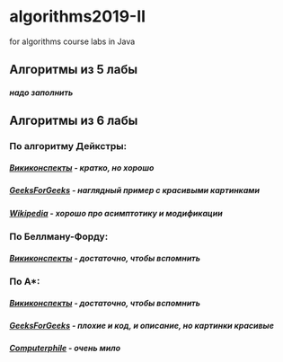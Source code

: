 # algorithms2019-II
for algorithms course labs in Java

## Алгоритмы из 5 лабы

##### надо заполнить

## Алгоритмы из 6 лабы

### По алгоритму Дейкстры: 
##### [Викиконспекты](https://neerc.ifmo.ru/wiki/index.php?title=%D0%90%D0%BB%D0%B3%D0%BE%D1%80%D0%B8%D1%82%D0%BC_%D0%94%D0%B5%D0%B9%D0%BA%D1%81%D1%82%D1%80%D1%8B) - кратко, но хорошо
##### [GeeksForGeeks](https://www.geeksforgeeks.org/dijkstras-shortest-path-algorithm-greedy-algo-7/) - наглядный пример с красивыми картинками
##### [Wikipedia](https://en.wikipedia.org/wiki/Dijkstra%27s_algorithm) - хорошо про асимптотику и модификации

### По Беллману-Форду:
##### [Викиконспекты](https://neerc.ifmo.ru/wiki/index.php?title=%D0%90%D0%BB%D0%B3%D0%BE%D1%80%D0%B8%D1%82%D0%BC_%D0%A4%D0%BE%D1%80%D0%B4%D0%B0-%D0%91%D0%B5%D0%BB%D0%BB%D0%BC%D0%B0%D0%BD%D0%B0) - достаточно, чтобы вспомнить

### По A*:
##### [Викиконспекты](https://neerc.ifmo.ru/wiki/index.php?title=%D0%90%D0%BB%D0%B3%D0%BE%D1%80%D0%B8%D1%82%D0%BC_A*) - достаточно, чтобы вспомнить
##### [GeeksForGeeks](https://www.geeksforgeeks.org/a-search-algorithm/) - плохие и код, и описание, но картинки красивые
##### [Computerphile](https://www.youtube.com/watch?v=ySN5Wnu88nE&t=213s) - очень мило
